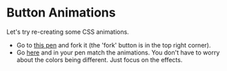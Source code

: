 

# Button Animations

Let's try re-creating some CSS animations.

- Go to [this pen](https://codepen.io/Chelsea-Dover/pen/rzOyaY?editors=1100) and fork it (the 'fork' button is in the top right corner).
- Go [here](https://codepen.io/Chelsea-Dover/full/ygNwej/) and in your pen match the animations. You don't have to worry about the colors being different. Just focus on the effects.

